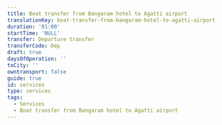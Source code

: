```yaml
---
title: Boat transfer from Bangaram hotel to Agatti airport
translationKey: boat-transfer-from-bangaram-hotel-to-agatti-airport
duration: '01:00'
startTime: 'NULL'
transfer: Departure transfer
transferCode: Dep
draft: true
daysOfOperation: ''
toCity: ''
owntransport: false
guide: true
id: services
type: services
tags:
  - Services
  - Boat transfer from Bangaram hotel to Agatti airport
---
```

